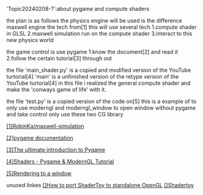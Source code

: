 'Topic20240208-?':about pygame and compute shaders

the plan is as follows
the physics engine will be used is the difference maxwell engine the tech from[1]
this will use several tech
1.compute shader in GLSL
2.maxwell simulation run on the compute shader
3.interact to this new physics world

the game control is use pygame
1.know the document[2] and read it
2.follow the certain tutorial[3] through out


the file
'main_shader.py' is a copied and modified version of the YouTube turtorial[4]
'main' is a unfinished version of the retype version of the YouTube turtorial[4]
in this file i realized the general compute shader and make the 'conways game of life' with it.

the file
'test.py' is a copied version of the code on[5]
this is a example of to only use moderngl and moderngl_window to open window without pygame and take control only use these two CG library

[[1]RobinKa/maxwell-simulation](https://github.com/RobinKa/maxwell-simulation?tab=readme-ov-file)

[[2]pygame documentation](https://www.pygame.org/docs/)

[[3]The ultimate introduction to Pygame](https://www.youtube.com/watch?v=AY9MnQ4x3zk&list=PLrbMfgZRtJQGzj-J5D99nNhVCgjuIJ3K0)

[[4]Shaders - Pygame & ModernGL Tutorial](https://www.youtube.com/watch?v=LFbePt8i0DI&list=PLrbMfgZRtJQGzj-J5D99nNhVCgjuIJ3K0&index=3)

[[5]Rendering to a window](https://moderngl.readthedocs.io/en/latest/the_guide/functionality_expansion/window_using.html)


unused linkes
[[]How to port ShaderToy to standalone OpenGL](https://stackoverflow.com/questions/39645910/how-to-port-shadertoy-to-standalone-opengl)
[[]Shadertoy](https://www.shadertoy.com/)


